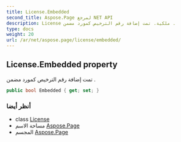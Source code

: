 ```yaml
---
title: License.Embedded
second_title: Aspose.Page لمرجع NET API
description: License ملكية. تمت إضافة رقم الترخيص كمورد مضمن .
type: docs
weight: 20
url: /ar/net/aspose.page/license/embedded/
---
```

## License.Embedded property

تمت إضافة رقم الترخيص كمورد مضمن .

```csharp
public bool Embedded { get; set; }
```

### أنظر أيضا

* class [License](../)
* مساحة الاسم [Aspose.Page](../../license/)
* المجسم [Aspose.Page](../../../)



